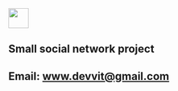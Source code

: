 <img src="http://d-list.ru/favicon.ico" width="40" height="40">

## Small social network project

## Email: www.devvit@gmail.com 
